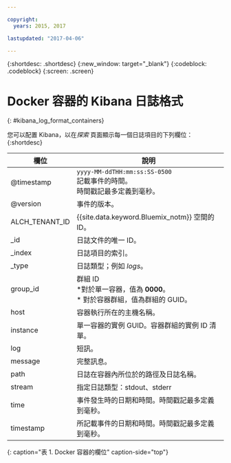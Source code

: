 ```yaml
---

copyright:
  years: 2015, 2017

lastupdated: "2017-04-06"

---
```



{:shortdesc: .shortdesc}
{:new_window: target="_blank"}
{:codeblock: .codeblock}
{:screen: .screen}


# Docker 容器的 Kibana 日誌格式
{: #kibana_log_format_containers}

您可以配置 Kibana，以在*探索* 頁面顯示每一個日誌項目的下列欄位：
{:shortdesc}

| 欄位 | 說明 |
|-------|-------------|
| @timestamp | `yyyy-MM-ddTHH:mm:ss:SS-0500`  <br> 記載事件的時間。<br> 時間戳記最多定義到毫秒。 |
| @version | 事件的版本。 |
| ALCH_TENANT_ID | {{site.data.keyword.Bluemix_notm}} 空間的 ID。 |
| \_id | 日誌文件的唯一 ID。 |
| \_index | 日誌項目的索引。 |
| \_type | 日誌類型；例如 *logs*。 |
| group_id | 群組 ID<br> *對於單一容器，值為 **0000**。<br> * 對於容器群組，值為群組的 GUID。  |
| host | 容器執行所在的主機名稱。 |
| instance | 單一容器的實例 GUID。容器群組的實例 ID 清單。|
| log | 短訊。 |
| message | 完整訊息。 |
| path | 日誌在容器內所位於的路徑及日誌名稱。 |
| stream | 指定日誌類型：stdout、stderr |
| time | 事件發生時的日期和時間。時間戳記最多定義到毫秒。|
| timestamp | 所記載事件的日期和時間。時間戳記最多定義到毫秒。 |
{: caption="表 1. Docker 容器的欄位" caption-side="top"}


